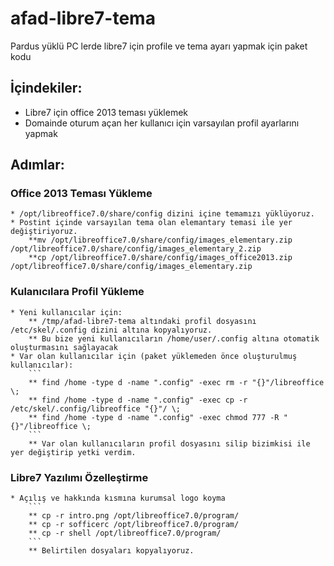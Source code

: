 # afad-libre7-tema
 Pardus yüklü PC lerde libre7 için profile ve tema ayarı yapmak için paket kodu


## İçindekiler:
 * Libre7 için office 2013 teması yüklemek
 * Domainde oturum açan her kullanıcı için varsayılan profil ayarlarını yapmak
 
## Adımlar:
### Office 2013 Teması Yükleme
    * /opt/libreoffice7.0/share/config dizini içine temamızı yüklüyoruz.
    * Postint içinde varsayılan tema olan elemantary temasi ile yer değiştiriyoruz.
        **mv /opt/libreoffice7.0/share/config/images_elementary.zip /opt/libreoffice7.0/share/config/images_elementary_2.zip
        **cp /opt/libreoffice7.0/share/config/images_office2013.zip /opt/libreoffice7.0/share/config/images_elementary.zip

### Kulanıcılara Profil Yükleme
    * Yeni kullanıcılar için:
        ** /tmp/afad-libre7-tema altındaki profil dosyasını /etc/skel/.config dizini altına kopyalıyoruz. 
        ** Bu bize yeni kullanıcıların /home/user/.config altına otomatik oluşturmasını sağlayacak
    * Var olan kullanıcılar için (paket yüklemeden önce oluşturulmuş kullanıcılar):
        ```
        ** find /home -type d -name ".config" -exec rm -r "{}"/libreoffice \;
        ** find /home -type d -name ".config" -exec cp -r /etc/skel/.config/libreoffice "{}"/ \;
        ** find /home -type d -name ".config" -exec chmod 777 -R "{}"/libreoffice \;
        ```
        ** Var olan kullanıcıların profil dosyasını silip bizimkisi ile yer değiştirip yetki verdim.

### Libre7 Yazılımı Özelleştirme
    * Açılış ve hakkında kısmına kurumsal logo koyma
        ```
        ** cp -r intro.png /opt/libreoffice7.0/program/
        ** cp -r sofficerc /opt/libreoffice7.0/program/
        ** cp -r shell /opt/libreoffice7.0/program/
        ```
        ** Belirtilen dosyaları kopyalıyoruz.
